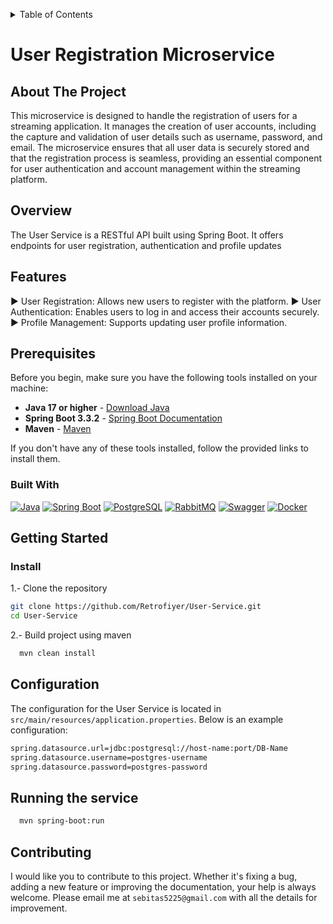 <a id="readme-top"></a>

<!-- TABLE OF CONTENTS -->
<details>
  <summary>Table of Contents</summary>
  <ol>
    <li>
      <a href="#about-the-project">About The Project</a>
      <ul>
        <li><a href="#built-with">Built With</a></li>
      </ul>
    </li>
    <li>
      <a href="#getting-started">Getting Started</a>
      <ul>
        <li><a href="#prerequisites">Prerequisites</a></li>
        <li><a href="#installation">Installation</a></li>
      </ul>
    </li>
  </ol>
</details>

<div>
    <h1>User Registration Microservice</h1>
</div>

## About The Project

This microservice is designed to handle the registration of users for a streaming application. It manages the creation of user accounts, including the capture and validation of user details such as username, password, and email. The microservice ensures that all user data is securely stored and that the registration process is seamless, providing an essential component for user authentication and account management within the streaming platform.

## Overview

The User Service is a RESTful API built using Spring Boot. It offers endpoints for user registration, authentication and profile updates

## Features

<div>
  <a> ► User Registration: Allows new users to register with the platform.</a>
  <a> ► User Authentication: Enables users to log in and access their accounts securely.</a>
  <a> ► Profile Management: Supports updating user profile information.</a>
</div>


## Prerequisites

Before you begin, make sure you have the following tools installed on your machine:

- **Java 17 or higher** - [Download Java](https://www.oracle.com/java/technologies/javase-downloads.html)
- **Spring Boot 3.3.2** - [Spring Boot Documentation](https://spring.io/projects/spring-boot)
- **Maven** - [Maven](https://maven.apache.org/install.html)

If you don't have any of these tools installed, follow the provided links to install them.


### Built With

[![Java][java.com]][java-url]
[![Spring Boot][springboot.com]][springboot-url]
[![PostgreSQL][postgresql.com]][postgresql-url]
[![RabbitMQ][rabbitmq.com]][rabbitmq-url]
[![Swagger][swagger.com]][swagger-url]
[![Docker][docker.com]][docker-url]

<!-- GETTING STARTED -->
## Getting Started

### Install

1.- Clone the repository
   ```sh
   git clone https://github.com/Retrofiyer/User-Service.git
   cd User-Service
   ```
2.- Build project using maven
 ```sh
   mvn clean install
   ```

## Configuration

The configuration for the User Service is located in `src/main/resources/application.properties`. Below is an example configuration:

 ```sh
 spring.datasource.url=jdbc:postgresql://host-name:port/DB-Name
 spring.datasource.username=postgres-username
 spring.datasource.password=postgres-password
   ```

## Running the service

  ```sh
    mvn spring-boot:run
   ```

## Contributing

I would like you to contribute to this project. Whether it's fixing a bug, adding a new feature or improving the documentation, your help is always welcome. Please email me at `sebitas5225@gmail.com` with all the details for improvement.

<!-- LINKS & IMAGES -->

[docker.com]: https://img.shields.io/badge/Docker-black?style=for-the-badge&logo=docker&logoColor=white
[docker-url]: https://www.docker.com/
[springboot.com]: https://img.shields.io/badge/SpringBoot-black?style=for-the-badge&logo=springboot&logoColor=white
[springboot-url]: https://spring.io/projects/spring-boot
[java.com]: https://img.shields.io/badge/Java-black?style=for-the-badge&logo=java&logoColor=white
[java-url]: https://www.oracle.com/java/
[rabbitmq.com]: https://img.shields.io/badge/RabbitMQ-black?style=for-the-badge&logo=rabbitmq&logoColor=white
[rabbitmq-url]: https://www.rabbitmq.com/
[swagger.com]: https://img.shields.io/badge/Swagger-black?style=for-the-badge&logo=swagger&logoColor=white
[swagger-url]: https://swagger.io/
[postgresql.com]: https://img.shields.io/badge/PostgreSQL-black?style=for-the-badge&logo=postgresql&logoColor=white
[postgresql-url]: https://www.postgresql.org/

